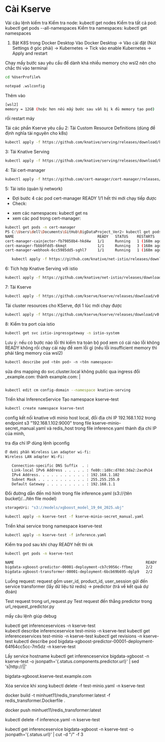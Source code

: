# Cài Kserve

Vài câu lệnh kiểm tra
Kiểm tra node: kubectl get nodes
Kiểm tra tất cả pod: kubectl get pods --all-namespaces 
Kiểm tra namespaces: kubectl get namespaces


1. Bật K8S trong Docker Desktop
Vào Docker Desktop -> Vào cài đặt (Nút Settings ở góc phải) -> Kubernetes -> Tick vào enable Kubernetes -> Apply and restart

Chạy mấy bước sau yêu cầu để dành khá nhiều memory cho wsl2 nên cho chắc thì vào terminal 
   ```bash
   cd %UserProfile%

   notepad .wslconfig 
   ```
Thêm vào
   ```bash
[wsl2]
memory = 12GB (hoặc hơn nếu mấy bước sau vẫn bị k đủ memory tạo pod)
   ```
rồi restart máy

Tải các phần Kserve yêu cầu
2: Tải Custom Resource Definitions (dùng để định nghĩa tài nguyên cho k8s)
   ```bash
   kubectl apply -f https://github.com/knative/serving/releases/download/knative-v1.16.0/serving-crds.yaml  
   ```

3: Tải Knative Serving 
   ```bash
   kubectl apply -f https://github.com/knative/serving/releases/download/knative-v1.16.0/serving-core.yaml  
   ```

4: Tải cert-manager 
   ```bash
   kubectl apply -f https://github.com/cert-manager/cert-manager/releases/download/v1.16.1/cert-manager.yaml 
   ```

5: Tải istio (quản lý network)
- Đợi bước 4 các pod cert-manager READY 1/1 hết thì mới chạy tiếp được
- Check:
+ xem các namespaces: kubectl get ns
+ xem các pod trong cert-manager: 
```bash
kubectl get pods -n cert-manager
PS C:\Users\dell\Documents\GitHub\BigDataProject_Ver2> kubectl get pods -n cert-manager
NAME                                      READY   STATUS    RESTARTS       AGE
cert-manager-cainjector-fb79858b4-hkd4w   1/1     Running   1 (168m ago)   27h
cert-manager-fbbb9fdd5-6kmqt              1/1     Running   3 (168m ago)   27h
cert-manager-webhook-6cc5985dd5-sghl7     1/1     Running   1 (168m ago)   27h
```

   
```bash
   kubectl apply -f https://github.com/knative/net-istio/releases/download/knative-v1.16.0/istio.yaml
```

6: Tích hợp Knative Serving với istio
   ```bash
kubectl apply -f https://github.com/knative/net-istio/releases/download/knative-v1.16.0/net-istio.yaml
   ```
7: Tải Kserve
```bash
kubectl apply -f https://github.com/kserve/kserve/releases/download/v0.13.1/kserve.yaml
```

Tải cluster resources cho KServe, đợi 1 lúc mới chạy được
  ```bash
kubectl apply -f https://github.com/kserve/kserve/releases/download/v0.13.1/kserve-cluster-resources.yaml
   ```

8: Kiểm tra port của istio
```bash
kubectl get svc istio-ingressgateway -n istio-system 
```

Lưu ý: nếu có bước nào lỗi thì kiểm tra toàn bộ pod xem có cái nào lỗi không READY không rồi chạy cái này để xem lỗi gì (nếu lỗi insufficient memory thì phải tăng memory của wsl2)
```bash
kubectl describe pod <tên pod> -n <tên namespace>
```


sửa dns mapping do svc.cluster.local không public qua ingress
đổi _example.com: thành example.com: |

```bash

kubectl edit cm config-domain --namespace knative-serving
```

Triển khai InferenceService
Tạo namespace kserve-test
```bash
kubectl create namespace kserve-test
```

config kết nối knative với minio host local, đổi địa chỉ IP 192.168.1.102 trong endpoint s3 "192.168.1.102:9000" trong file kserve-minio-secret_manual.yaml và redis_host trong file inference.yaml thành địa chỉ IP của mình, 

tra địa chỉ IP dùng lệnh ipconfig

```bash
Ở dưới phần Wireless Lan adapter wi-fi:
Wireless LAN adapter Wi-Fi:

   Connection-specific DNS Suffix  . :
   Link-local IPv6 Address . . . . . : fe80::1d8c:d78d:3da2:2acd%14
   IPv4 Address. . . . . . . . . . . : 192.168.1.102
   Subnet Mask . . . . . . . . . . . : 255.255.255.0
   Default Gateway . . . . . . . . . : 192.168.1.1
```

Đổi đường dẫn đến mô hình trong file inference.yaml (s3://{tên bucket}/.../tên file model)
```bash
storageUri: "s3://models/xgboost_model_19_04_2025.ubj"
```

```bash
kubectl apply -n kserve-test -f kserve-minio-secret_manual.yaml
```

Triển khai service trong namespace kserve-test
```bash
kubectl apply -n kserve-test -f inference.yaml

```
Kiểm tra pod sau khi chạy READY hết thì ok
```bash
kubectl get pods -n kserve-test

NAME                                                            READY   STATUS    RESTARTS   AGE
bigdata-xgboost-predictor-00001-deployment-cb7c9956c-ffbmz      2/2     Running   0          168m
bigdata-xgboost-transformer-00001-deployment-6bcb69b695-dglp9   2/2     Running   0          168m
```

Luồng request: request gồm user_id, product_id, user_session gửi đến service transformer (lấy dữ liệu từ redis) -> predictor (trả về kết quả dự đoán)

Test request trong url_request.py
Test request đến thẳng predictor trong url_request_predictor.py




mấy câu lệnh giúp debug

kubectl get inferenceservices -n kserve-test  
kubectl describe inferenceservice test-minio -n kserve-test
kubectl get inferenceservices test-minio -n kserve-test
kubectl get revisions -n kserve-test
kubectl describe pod bigdata-xgboost-predictor-00001-deployment-64f64cc5cc-7m5dz -n kserve-test

Lấy service hostname
kubectl get inferenceservice bigdata-xgboost -n kserve-test -o jsonpath='{.status.components.predictor.url}' | sed 's|http://||'

bigdata-xgboost.kserve-test.example.com


Xóa service khi xong
kubectl delete -f test-minio.yaml -n kserve-test

docker build -t minhuet11/redis_transformer:latest -f redis_transformer.Dockerfile .

docker push minhuet11/redis_transformer:latest


kubectl delete -f inference.yaml -n kserve-test


kubectl get inferenceservice bigdata-xgboost -n kserve-test -o jsonpath='{.status.url}' | cut -d "/" -f 3